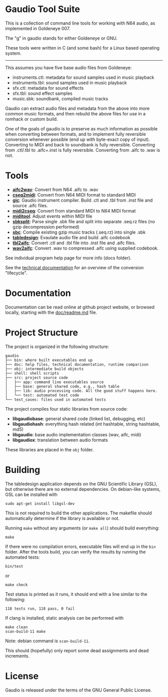 # Gaudio Tool Suite

This is a collection of command line tools for working with N64 audio, as implemented in Goldeneye 007.

The "g" in gaudio stands for either Goldeneye or GNU.

These tools were written in C (and some bash) for a Linux based operating system.

-----

This assumes you have five base audio files from Goldeneye:

- instruments.ctl: metadata for sound samples used in music playback
- instruments.tbl: sound samples used in music playback
- sfx.ctl: metadata for sound effects
- sfx.tbl: sound effect samples
- music.sbk: soundbank, compiled music tracks

Gaudio can extract audio files and metadata from the above into more common music formats, and then rebuild the above files for use in a romhack or custom build.

One of the goals of gaudio is to preserve as much information as possible when converting between formats, and to implement fully reversible conversion whenever possible (end up with byte-exact copy of input). Converting to MIDI and back to soundbank is fully reversible. Converting from .ctl/.tbl to .aifc+.inst is fully reversible. Converting from .aifc to .wav is not.

# Tools

- **[aifc2wav](doc/app_manual/aifc2wav.md)**: Convert from N64 .aifc to .wav
- **[cseq2midi](doc/app_manual/cseq2midi.md)**: Convert from N64 MIDI format to standard MIDI
- **[gic](doc/app_manual/gic.md)**: Gaudio instrument compiler. Build .ctl and .tbl from .inst file and source .aifc files.
- **[midi2cseq](doc/app_manual/midi2cseq.md)**: Convert from standard MIDI to N64 MIDI format
- **[miditool](doc/app_manual/miditool.md)**: Adjust events within MIDI file
- **[sbksplit](doc/app_manual/sbksplit.md)**: Parse single .sbk file and split into separate .seq.rz files (no gzip decompression performed)
- **[sbc](doc/app_manual/sbc.md)**: Compile existing gzip music tracks (.seq.rz) into single .sbk
- **[tabledesign](doc/app_manual/tabledesign.md)**: Evaulate audio file and build .aifc codebook
- **[tbl2aifc](doc/app_manual/tbl2aifc.md)**: Convert .ctl and .tbl file into .inst file and .aifc files.
- **[wav2aifc](doc/app_manual/wav2aifc.md)**: Convert .wav to compressed .aifc using supplied codebook.


See individual program help page for more info (docs folder).

See the [technical documentation](doc/tech/Technical.md) for an overview of the conversion "lifecycle".

# Documentation

Documentation can be read online at github project website, or browsed locally, starting with the [doc/readme.md](doc/readme.md) file.

# Project Structure

The project is organized in the following structure:

```
gaudio
├── bin: where built executables end up
├── doc: help files, technical documentation, runtime comparison
├── obj: intermediate build objects
├── shell: shell scripts
├── src: project source code
│   ├── app: command line executables source
│   ├── base: general shared code, e.g., hash table
│   ├── lib: audio processing code. All the good stuff happens here.
│   └── test: automated test code
└── test_cases: files used in automated tests
```

The project compiles four static libraries from source code:

- **libgaudiobase**: general shared code (linked list, debugging, etc)
- **libgaudiohash**: everything hash related (int hashtable, string hashtable, md5)
- **libgaudio**: base audio implementation classes (wav, aifc, midi)
- **libgaudiox**: translation between audio formats

These libraries are placed in the `obj` folder.

# Building

The tabledesign application depends on the GNU Scientific Library (GSL), but otherwise there are no external dependencies. On debian-like systems, GSL can be installed with  

```
sudo apt-get install libgsl-dev
```

This is not required to build the other applications. The makefile should automatically determine if the library is available or not.


Running `make` without any arguments (or `make all`) should build everything:

```
make
```

If there were no compilation errors, executable files will end up in the `bin` folder. After the tools build, you can verify the results by running the automated tests:

```
bin/test
```

or

```
make check
```

Test status is printed as it runs, it should end with a line similar to the following:

```
118 tests run, 118 pass, 0 fail
```

If clang is installed, static analysis can be performed with

```
make clean
scan-build-11 make
```

Note: debian command is `scan-build-11`.

This should (hopefully) only report some dead assignments and dead increments.

# License

Gaudio is released under the terms of the GNU General Public License. 
